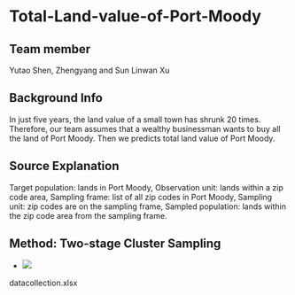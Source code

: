 # Total-Land-value-of-Port-Moody
## Team member 
Yutao Shen, Zhengyang and Sun Linwan Xu

## Background Info
In just five years, the land value of a small town has shrunk 20 times. Therefore, our team assumes that a wealthy businessman wants to buy all the land of Port Moody.
Then we predicts total land value of Port Moody. 

## Source Explanation

Target population: lands in Port Moody, Observation unit: lands within a zip code area, Sampling frame: list of all zip codes in Port Moody, 
Sampling unit: zip codes are on the sampling frame, Sampled population: lands within the zip code area from the sampling frame. 

## Method: Two-stage Cluster Sampling
- <img src="https://latex.codecogs.com/gif.latex?P(s | O_t )=\text { Probability of a sensor reading value when sleep onset is observed at a time bin } t " />

datacollection.xlsx 
